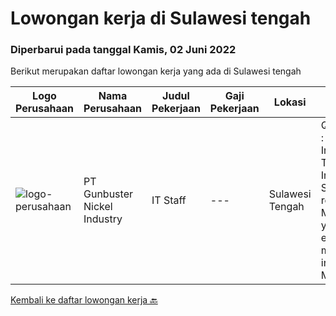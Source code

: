 
  # Lowongan kerja di Sulawesi tengah

  ### Diperbarui pada tanggal Kamis, 02 Juni 2022

  Berikut merupakan daftar lowongan kerja yang ada di Sulawesi tengah

  |Logo Perusahaan | Nama Perusahaan | Judul Pekerjaan | Gaji Pekerjaan | Lokasi | Deskripsi | Tanggal diunggah | Pranala |
  | -------------- | --------------- | --------------- | --------- | --------- | -------------- | ------- | ----------- |
  |![logo-perusahaan](https://image-service-cdn.seek.com.au/b5064dcc65945b6a538802803c5c7964bea2108f/ee4dce1061f3f616224767ad58cb2fc751b8d2dc)|PT Gunbuster Nickel Industry|IT Staff|---|Sulawesi Tengah|Qualifications : Minimun D3 Information Technology/ Information Systems / related field ; Minimum 2 years experience in mining industry ; Minimum...|Rabu, 18 Mei 2022|https://www.jobstreet.co.id/id/job/it-staff-3887506?token=0~d168fc53-91af-4f98-9c3e-02ab08dacdf3&sectionRank=1&jobId=jobstreet-id-job-3887506|


  [Kembali ke daftar lowongan kerja 🔙](../README.md#daftar-lowongan-kerja)
  